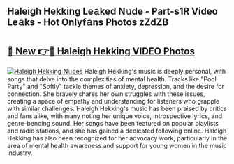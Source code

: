 ## Haleigh Hekking Le𝚊ked N𝚞de - Part-s1R Video Le𝚊ks - Hot Onlyf𝚊ns Photos zZdZB

# <h2><a href="http://ac25348.deff.icu/?id=Haleigh+Hekking">🔗 New 👉🔴 Haleigh Hekking VIDEO Photos</a></h2>

[![Haleigh Hekking N𝚞des](https://i.imgur.com/rIISA9y.gif)](http://ac25348.deff.icu/?id=Haleigh+Hekking)
Haleigh Hekking's music is deeply personal, with songs that delve into the complexities of mental health. Tracks like "Pool Party" and "Softly" tackle themes of anxiety, depression, and the desire for connection. She bravely shares her own struggles with these issues, creating a space of empathy and understanding for listeners who grapple with similar challenges. Haleigh Hekking's music has been praised by critics and fans alike, with many noting her unique voice, introspective lyrics, and genre-bending sound. Her songs have been featured on popular playlists and radio stations, and she has gained a dedicated following online. Haleigh Hekking has also been recognized for her advocacy work, particularly in the area of mental health awareness and support for young women in the music industry.
